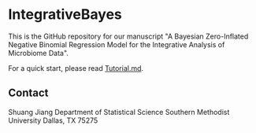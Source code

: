 IntegrativeBayes
================

This is the GitHub repository for our manuscript "A Bayesian Zero-Inflated Negative Binomial Regression Model for the Integrative Analysis of Microbiome Data".

For a quick start, please read [Tutorial.md](https://github.com/zhanxw/IntegrativeBayes/blob/master/Tutorial.md).

Contact
-------
Shuang Jiang
Department of Statistical Science
Southern Methodist University
Dallas, TX 75275
